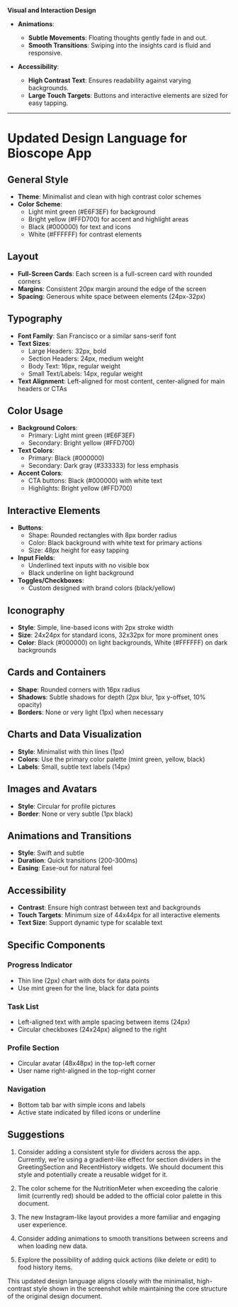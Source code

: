 **Visual and Interaction Design**

- **Animations**:

  - **Subtle Movements**: Floating thoughts gently fade in and out.
  - **Smooth Transitions**: Swiping into the insights card is fluid and responsive.

- **Accessibility**:

  - **High Contrast Text**: Ensures readability against varying backgrounds.
  - **Large Touch Targets**: Buttons and interactive elements are sized for easy tapping.

---

# Updated Design Language for Bioscope App

## General Style

- **Theme**: Minimalist and clean with high contrast color schemes
- **Color Scheme**: 
  - Light mint green (#E6F3EF) for background
  - Bright yellow (#FFD700) for accent and highlight areas
  - Black (#000000) for text and icons
  - White (#FFFFFF) for contrast elements

## Layout

- **Full-Screen Cards**: Each screen is a full-screen card with rounded corners
- **Margins**: Consistent 20px margin around the edge of the screen
- **Spacing**: Generous white space between elements (24px-32px)

## Typography

- **Font Family**: San Francisco or a similar sans-serif font
- **Text Sizes**:
  - Large Headers: 32px, bold
  - Section Headers: 24px, medium weight
  - Body Text: 16px, regular weight
  - Small Text/Labels: 14px, regular weight
- **Text Alignment**: Left-aligned for most content, center-aligned for main headers or CTAs

## Color Usage

- **Background Colors**: 
  - Primary: Light mint green (#E6F3EF)
  - Secondary: Bright yellow (#FFD700)
- **Text Colors**:
  - Primary: Black (#000000)
  - Secondary: Dark gray (#333333) for less emphasis
- **Accent Colors**:
  - CTA buttons: Black (#000000) with white text
  - Highlights: Bright yellow (#FFD700)

## Interactive Elements

- **Buttons**:
  - Shape: Rounded rectangles with 8px border radius
  - Color: Black background with white text for primary actions
  - Size: 48px height for easy tapping
- **Input Fields**:
  - Underlined text inputs with no visible box
  - Black underline on light background
- **Toggles/Checkboxes**:
  - Custom designed with brand colors (black/yellow)

## Iconography

- **Style**: Simple, line-based icons with 2px stroke width
- **Size**: 24x24px for standard icons, 32x32px for more prominent ones
- **Color**: Black (#000000) on light backgrounds, White (#FFFFFF) on dark backgrounds

## Cards and Containers

- **Shape**: Rounded corners with 16px radius
- **Shadows**: Subtle shadows for depth (2px blur, 1px y-offset, 10% opacity)
- **Borders**: None or very light (1px) when necessary

## Charts and Data Visualization

- **Style**: Minimalist with thin lines (1px)
- **Colors**: Use the primary color palette (mint green, yellow, black)
- **Labels**: Small, subtle text labels (14px)

## Images and Avatars

- **Style**: Circular for profile pictures
- **Border**: None or very subtle (1px black)

## Animations and Transitions

- **Style**: Swift and subtle
- **Duration**: Quick transitions (200-300ms)
- **Easing**: Ease-out for natural feel

## Accessibility

- **Contrast**: Ensure high contrast between text and backgrounds
- **Touch Targets**: Minimum size of 44x44px for all interactive elements
- **Text Size**: Support dynamic type for scalable text

## Specific Components

### Progress Indicator
- Thin line (2px) chart with dots for data points
- Use mint green for the line, black for data points

### Task List
- Left-aligned text with ample spacing between items (24px)
- Circular checkboxes (24x24px) aligned to the right

### Profile Section
- Circular avatar (48x48px) in the top-left corner
- User name right-aligned in the top-right corner

### Navigation
- Bottom tab bar with simple icons and labels
- Active state indicated by filled icons or underline

## Suggestions

1. Consider adding a consistent style for dividers across the app. Currently, we're using a gradient-like effect for section dividers in the GreetingSection and RecentHistory widgets. We should document this style and potentially create a reusable widget for it.

2. The color scheme for the NutritionMeter when exceeding the calorie limit (currently red) should be added to the official color palette in this document.

3. The new Instagram-like layout provides a more familiar and engaging user experience.

4. Consider adding animations to smooth transitions between screens and when loading new data.

5. Explore the possibility of adding quick actions (like delete or edit) to food history items.

This updated design language aligns closely with the minimalist, high-contrast style shown in the screenshot while maintaining the core structure of the original design document.